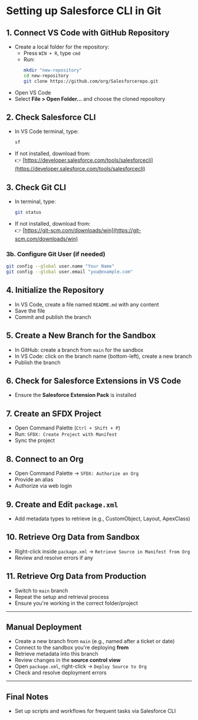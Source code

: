 # Setting up Salesforce CLI in Git

## 1. Connect VS Code with GitHub Repository

- Create a local folder for the repository:
  - Press `WIN + R`, type `cmd`
  - Run:
    ```bash
    mkdir "new-repository"
    cd new-repository
    git clone https://github.com/org/Salesforcerepo.git
    ```
- Open VS Code
- Select **File > Open Folder...** and choose the cloned repository

## 2. Check Salesforce CLI

- In VS Code terminal, type:
  ```bash
  sf
  ```
- If not installed, download from:  
  👉 [https://developer.salesforce.com/tools/salesforcecli](https://developer.salesforce.com/tools/salesforcecli)

## 3. Check Git CLI

- In terminal, type:
  ```bash
  git status
  ```
- If not installed, download from:  
  👉 [https://git-scm.com/downloads/win](https://git-scm.com/downloads/win)

### 3b. Configure Git User (if needed)

```bash
git config --global user.name "Your Name"
git config --global user.email "you@example.com"
```

## 4. Initialize the Repository

- In VS Code, create a file named `README.md` with any content
- Save the file
- Commit and publish the branch

## 5. Create a New Branch for the Sandbox

- In GitHub: create a branch from `main` for the sandbox
- In VS Code: click on the branch name (bottom-left), create a new branch
- Publish the branch

## 6. Check for Salesforce Extensions in VS Code

- Ensure the **Salesforce Extension Pack** is installed

## 7. Create an SFDX Project

- Open Command Palette (`Ctrl + Shift + P`)
- Run: `SFDX: Create Project with Manifest`
- Sync the project

## 8. Connect to an Org

- Open Command Palette → `SFDX: Authorize an Org`
- Provide an alias
- Authorize via web login

## 9. Create and Edit `package.xml`

- Add metadata types to retrieve (e.g., CustomObject, Layout, ApexClass)

## 10. Retrieve Org Data from Sandbox

- Right-click inside `package.xml` → `Retrieve Source in Manifest from Org`
- Review and resolve errors if any

## 11. Retrieve Org Data from Production

- Switch to `main` branch
- Repeat the setup and retrieval process
- Ensure you're working in the correct folder/project

---

## Manual Deployment

- Create a new branch from `main` (e.g., named after a ticket or date)
- Connect to the sandbox you're deploying **from**
- Retrieve metadata into this branch
- Review changes in the **source control view**
- Open `package.xml`, right-click → `Deploy Source to Org`
- Check and resolve deployment errors

---

## Final Notes

- Set up scripts and workflows for frequent tasks via Salesforce CLI
